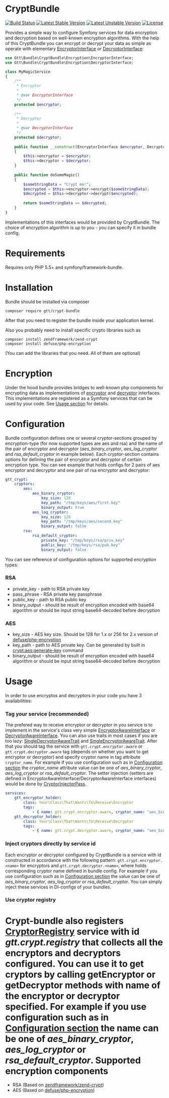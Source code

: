 CryptBundle
===========

[![Build Status](https://travis-ci.org/GlobalTradingTechnologies/crypt-bundle.svg?branch=master)](https://travis-ci.org/GlobalTradingTechnologies/crypt-bundle)
[![Latest Stable Version](https://poser.pugx.org/gtt/crypt-bundle/version)](https://packagist.org/packages/gtt/crypt-bundle)
[![Latest Unstable Version](https://poser.pugx.org/gtt/crypt-bundle/v/unstable)](//packagist.org/packages/gtt/crypt-bundle)
[![License](https://poser.pugx.org/gtt/crypt-bundle/license)](https://packagist.org/packages/gtt/crypt-bundle)

Provides a simple way to configure Symfony services for data encryption and decryption based on well-known encryption algorithms.
With the help of this CryptBundle you can encrypt or decrypt your data as simple as operate with elementary [EncryptorInterface](https://github.com/GlobalTradingTechnologies/crypt-bundle/blob/master/Encryption/EncryptorInterface.php) or [DecryptorInterface](https://github.com/GlobalTradingTechnologies/crypt-bundle/blob/master/Encryption/DecryptorInterface.php):
```php
use Gtt\Bundle\CryptBundle\Encryption\EncryptorInterface;
use Gtt\Bundle\CryptBundle\Encryption\DecryptorInterface;

class MyMagicService
{    
    /**
     * Encryptor
     *
     * @var EncryptorInterface
     */
    protected $encryptor;
 
    /**
     * Decryptor
     *
     * @var DecryptorInterface
     */
    protected $decryptor;
    
    public function __construct(EncryptorInterface $encryptor, DecryptorInterface $decryptor)
    {
        $this->encryptor = $encryptor;
        $this->decryptor = $decryptor;
    }
    
    public function doSomeMagic()
    {
        $someStringData = "Crypt me!";
        $encrypted = $this->encryptor->encrypt($someStringData);
        $decrypted = $this->decryptor->decrypt($encrypted);
        
        return $someStringData == $decrypted;
    }
}
```
Implementations of this interfaces would be provided by CryptBundle. The choice of encryption algorithm is up to you - you can specify it in bundle config.

Requirements
============

Requires only PHP 5.5+ and symfony/framework-bundle.

Installation
============

Bundle should be installed via composer

```
composer require gtt/crypt-bundle
```
After that you need to register the bundle inside your application kernel.

Also you probably need to install specific crypto libraries such as

```
composer install zendframework/zend-crypt
composer install defuse/php-encryption
```
(You can add the libraries that you need. All of them are optional)

Encryption
==========
Under the hood bundle provides bridges to well-known php components for encrypting data as implementations of
[encryptor](https://github.com/GlobalTradingTechnologies/crypt-bundle/blob/master/Encryption/EncryptorInterface.php) and [decryptor](https://github.com/GlobalTradingTechnologies/crypt-bundle/blob/master/Encryption/DecryptorInterface.php) interfaces.
This implementations are registered as a Symfony services that can be used by your code. See [Usage section](#Usage) for details.


Configuration
=============
Bundle configuration defines one or several cryptor-sections grouped by encryption-type (for now supported types are aes and rsa) and the name of the pair of encryptor and decryptor (_aes_binary_cryptor_, _aes_log_cryptor_ and _rsa_default_cryptor_ in example below).
Each cryptor-section contains options for defining the pair of encryptor and decryptor of certain encryption type.
You can see example that holds configs for 2 pairs of aes encryptor and decryptor and one pair of rsa encryptor and decryptor:
```yml
gtt_crypt:
    cryptors:
        aes:
            aes_binary_cryptor:
                key_size: 128
                key_path: "/tmp/keys/aes/first.key"
                binary_output: true
            aes_log_cryptor:
                key_size: 128
                key_path: "/tmp/keys/aes/second.key"
                binary_output: false
        rsa:
            rsa_default_cryptor:
                private_key: "/tmp/keys/rsa/priv.key"
                public_key: "/tmp/keys/rsa/pub.key"
                binary_output: false
```
You can see reference of configuration options for supported encryption types:
### RSA
- private_key - path to RSA private key
- pass_phrase - RSA private key passphrase
- public_key - path to RSA public key
- binary_output - should be result of encryption encoded with base64 algorithm or should be input string base64-decoded before decryption

### AES
- key_size - AES key size. Should be 128 for 1.x or 256 for 2.x version of [defuse/php-encryption](https://github.com/defuse/php-encryption/)
- key_path - path to AES private key. Can be generated by built in [crypt:aes:generate-key](https://github.com/GlobalTradingTechnologies/crypt-bundle/blob/master/Command/GenerateKeyCommand.php) command
- binary_output - should be result of encryption encoded with base64 algorithm or should be input string base64-decoded before decryption

Usage
=====
In order to use encryptos and decryptors in your code you have 3 availabilities:
### Tag your service (recommended)
The prefered way to receive encryptor or decryptor in you service is to implement in the service's class very simple [EncryptorAwareInterface](https://github.com/GlobalTradingTechnologies/crypt-bundle/blob/master/Encryption/EncryptorAwareInterface.php) or [DecryptorAwareInterface](https://github.com/GlobalTradingTechnologies/crypt-bundle/blob/master/Encryption/DecryptorAwareInterface.php).
You can also use traits in most cases if you are too lazy: [SingleDecryptorAwareTrait](https://github.com/GlobalTradingTechnologies/crypt-bundle/blob/master/Encryption/SingleDecryptorAwareTrait.php) and [SingleEncryptorAwareTrait](https://github.com/GlobalTradingTechnologies/crypt-bundle/blob/master/Encryption/SingleEncryptorAwareTrait.php).
After that you should tag the service with `gtt.crypt.encryptor.aware` or `gtt.crypt.decryptor.aware` tag (depends on whether you want to get encryptor or decryptor) and specify cryptor name in tag attribute `cryptor_name`.
For example if you use configuration such as in [Configuration section](#Configuration) the _cryptor_name_ attribute value can be one of _aes_binary_cryptor_, _aes_log_cryptor_ or _rsa_default_cryptor_.
The setter injection (setters are defined in EncryptorAwareInterface/DecryptorAwareInterface interfaces) would be done by [CryptorInjectorPass](https://github.com/GlobalTradingTechnologies/crypt-bundle/blob/master/DependencyInjection/Compiler/CryptorInjectorPass.php).

```yml
services:
    gtt_encryptor_holder:
        class: Your\Class\That\Wants\To\Receive\Encryptor
        tags:
            - { name: gtt.crypt.encryptor.aware, cryptor_name: "aes_binary_cryptor" }
    gtt_decryptor_holder:
        class: Your\Class\That\Wants\To\Receive\Decryptor
        tags:
            - { name: gtt.crypt.decryptor.aware, cryptor_name: "aes_binary_cryptor" }
```
### Inject cryptors directly by service id
Each encryptor or decryptor configured by CryptBundle is a service with id constructed in accordance with the following pattern:
`gtt.crypt.encryptor.<name>` for encryptors and `gtt.crypt.decryptor.<name>`, where <name> holds corresponding cryptor name defined in bundle config.
For example if you use configuration such as in [Configuration section](#Configuration) the <name> value can be one of _aes_binary_cryptor_, _aes_log_cryptor_ or _rsa_default_cryptor_.
You can simply inject these services in DI-configs of your bundles.
### Use cryptor registry
Crypt-bundle also registers [CryptorRegistry](https://github.com/GlobalTradingTechnologies/crypt-bundle/blob/master/CryptorRegistry.php) service with id _gtt.crypt.registry_ that collects all the encryptors and decryptors configured.
You can use it to get cryptors by calling getEncryptor or getDecryptor methods with name of the encryptor or decryptor specified.
For example if you use configuration such as in [Configuration section](#Configuration) the name can be one of _aes_binary_cryptor_, _aes_log_cryptor_ or _rsa_default_cryptor_.
Supported encryption components
===============================
* RSA (Based on [zendframework/zend-crypt](https://github.com/zendframework/zend-crypt))
* AES (Based on [defuse/php-encryption](https://github.com/defuse/php-encryption/))